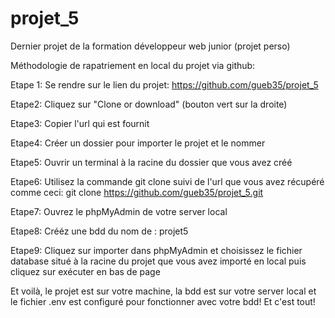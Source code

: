 # projet_5
Dernier projet de la formation développeur web junior (projet perso)

Méthodologie de rapatriement en local du projet via github:

Etape 1:
Se rendre sur le lien du projet: https://github.com/gueb35/projet_5

Etape2:
Cliquez sur "Clone or download" (bouton vert sur la droite)

Etape3:
Copier l'url qui est fournit

Etape4:
Créer un dossier pour importer le projet et le nommer

Etape5:
Ouvrir un terminal à la racine du dossier que vous avez créé

Etape6:
Utilisez la commande git clone suivi de l'url que vous avez récupéré comme ceci:
git clone https://github.com/gueb35/projet_5.git

Etape7:
Ouvrez le phpMyAdmin de votre server local

Etape8:
Crééz une bdd du nom de : projet5

Etape9:
Cliquez sur importer dans phpMyAdmin et choisissez le fichier database situé à la racine du projet que vous avez importé en local puis cliquez sur exécuter en bas de page

Et voilà, le projet est sur votre machine, la bdd est sur votre server local et le fichier .env est configuré pour fonctionner avec votre bdd!
Et c'est tout!

